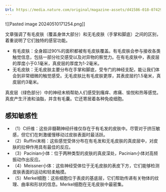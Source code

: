 ```yaml
---
Url: https://media.nature.com/original/magazine-assets/d41586-018-07429-3/d41586-018-07429-3.pdf
---
```


![[Pasted image 20240510171254.png]]

文章强调了有毛皮肤（覆盖身体大部分）和无毛皮肤（手掌和脚底）之间的区别，着重说明了它们独特的感官功能。
- 有毛皮肤：全身超过90%的面积都被有毛皮肤覆盖。有毛皮肤会参与接收各类触觉信息，包括一部分社交感受以及对异物的察觉力。在有毛皮肤中，表皮层的厚度小于0.1毫米，真皮层的厚度为1-2毫米。
- 无毛皮肤：无毛皮肤主要分布在手掌和脚底，受专门的神经支配，能让我们体会到非常细微的触觉感受。无毛皮肤比有毛皮肤更厚，其表皮层约1.5毫米，真皮层约3毫米。

真皮层（绿色部分）中的神经末梢帮助人们感受到瘙痒、疼痛、愉悦和热等感觉。真皮产生汗液和油脂，并含有毛囊。它还寄居着各种免疫细胞。
## 感知敏感性

- （1）C纤维：这些非髓鞘神经纤维仅存在于有毛发的皮肤中。尽管对于挤压敏感，但它们在刺激缓慢移动过皮肤表面时最活跃。
- （2）Ruffini末梢：这些感觉受体分布在有毛发和无毛皮肤的真皮层中，对皮肤的拉伸作用具有最佳的反应。
- （3）Pacinian小体：位于两种类型的皮肤的真皮深处，Pacinian小体对高频振动作出反应。
- （4）Meissner小体：这些神经受体位于无毛皮肤的表皮下方，它们能够检测皮肤表面的运动和轻柔触摸。
- （5）Merkel细胞：这些细胞位于表皮的基底层，它们帮助传递有关物体的纹理、曲率和形状的信息。Merkel细胞在无毛皮肤中最密集。